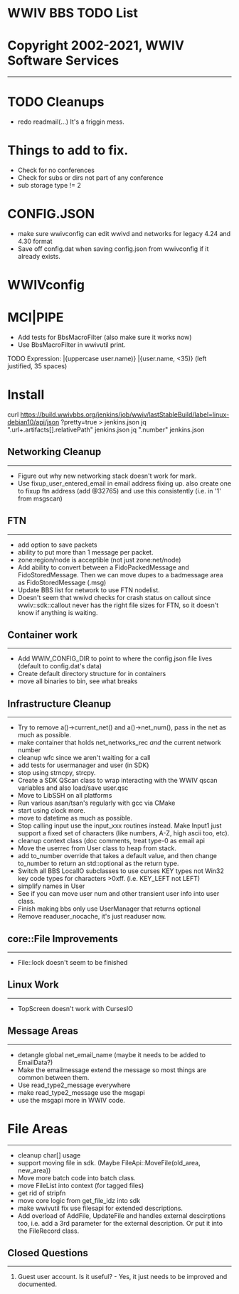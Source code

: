 # WWIV BBS TODO List
# Copyright 2002-2021, WWIV Software Services
***

# TODO Cleanups
* redo readmail(...) It's a friggin mess.

# Things to add to fix.

* Check for no conferences
* Check for subs or dirs not part of any conference
* sub storage type != 2

# CONFIG.JSON

* make sure wwivconfig can edit wwivd and networks for legacy 4.24 and 4.30 format
* Save off config.dat when saving config.json from wwivconfig if it already exists.

# WWIVconfig

# MCI|PIPE
* Add tests for BbsMacroFilter (also make sure it works now)
* Use BbsMacroFilter in wwivutil print.

TODO Expression:
|{uppercase user.name)}
|{user.name, <35)} (left justified, 35 spaces)

# Install
curl https://build.wwivbbs.org/jenkins/job/wwiv/lastStableBuild/label=linux-debian10/api/json
?pretty=true > jenkins.json
jq ".url+.artifacts[].relativePath" jenkins.json
jq ".number" jenkins.json

## Networking Cleanup
***
* Figure out why new networking stack doesn't work for mark. 
* Use fixup_user_entered_email in email address fixing up.
  also create one to fixup ftn address (add @32765)
  and use this consistently (i.e. in '1' from msgscan)

## FTN
***
* add option to save packets
* ability to put more than 1 message per packet.
* zone:region/node is acceptible (not just zone:net/node)
* Add ability to convert between a FidoPackedMessage and FidoStoredMessage.
  Then we can move dupes to a badmessage area as FidoStoredMessage (.msg)
* Update BBS list for network to use FTN nodelist.
* Doesn't seem that wwivd checks for crash status on callout since
  wwiv::sdk::callout never has the right file sizes for FTN, so it doesn't
  know if anything is waiting.


## Container work
***
* Add WWIV_CONFIG_DIR to point to where the config.json file lives
  (default to config.dat's data)
* Create default directory structure for in containers
* move all binaries to bin, see what breaks


## Infrastructure Cleanup
***
* Try to remove a()->current_net() and a()->net_num(), pass in the net 
  as much as possible.
* make container that holds net_networks_rec *and* the current network number
* cleanup wfc since we aren't waiting for a call
* add tests for usermanager and user (in SDK)
* stop using strncpy, strcpy.
* Create a SDK QScan class to wrap interacting with the WWIV qscan
  variables and also load/save user.qsc
* Move to LibSSH on all platforms
* Run various asan/tsan's regularly with gcc via CMake
* start using clock more.
* move to datetime as much as possible.
* Stop calling input use the input_xxx routines instead.  Make Input1 
  just support a fixed set of characters (like numbers, A-Z, 
  high ascii too, etc).
* cleanup context class (doc comments, treat type-0 as email api
* Move the userrec from User class to heap from stack.
* add to_number<T> override that takes a default value, and then 
  change to_number<T>
  to return an std::optional<T> as the return type.
* Switch all BBS LocalIO subclasses to use curses KEY types not Win32 key code
  types for characters >0xff. (i.e. KEY_LEFT not LEFT)
* simplify names in User
* See if you can move user num and other transient user info into user class.
* Finish making bbs only use UserManager that returns optional
* Remove readuser_nocache, it's just readuser now.


## core::File Improvements
***
* File::lock doesn't seem to be finished


## Linux Work
***
* TopScreen doesn't work with CursesIO

## Message Areas
***
* detangle global net_email_name (maybe it needs to be added to EmailData?)
* Make the emailmessage extend the message so most things are common
  between them.
* Use read_type2_message everywhere
* make read_type2_message use the msgapi
* use the msgapi more in WWIV code.

# File Areas
***
* cleanup char[] usage
* support moving file in sdk. (Maybe FileApi::MoveFile(old_area, new_area))
* Move more batch code into batch class.
* move FileList into context (for tagged files)
* get rid of stripfn
* move core logic from get_file_idz into sdk
* make wwivutil fix use filesapi for extended descriptions.
* Add overload of AddFile, UpdateFile and handles external 
  descirptions too, i.e. add a 3rd parameter for the external
  description.  Or put it into the FileRecord
  class.

## Closed Questions
***

1) Guest user account. Is it useful?   - Yes, it just needs to be improved
   and documented.
